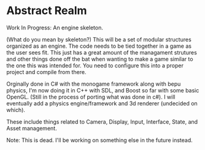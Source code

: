 # Abstract Realm
Work In Progress: An engine skeleton.

(What do you mean by skeleton?) This will be a set of modular structures organized as an engine.
The code needs to be tied together in a game as the user sees fit. This just has a great amount of the managament strutures and other things done off the bat when wanting to make a game similar to the one this was intended for. You need to configure this into a proper project and compile from there.

Orginally done in C# with the monogame framework along with bepu physics, I'm now doing it in C++ with SDL, and Boost so far with some basic OpenGL. (Still in the process of porting what was done in c#). I will eventually add a physics engine/framework and 3d renderer (undecided on which).

These include things related to Camera, Display, Input, Interface, State, and Asset management.

Note: This is dead. I'll be working on something else in the future instead.
